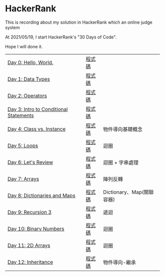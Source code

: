 # HackerRank
This is recording about my solution in HackerRank which an online judge system

At 2021/05/19, I start HackerRank's "30 Days of Code".

Hope I will done it.
<br />
<table>
        <tbody>
                <tr>
			<td>
				<a target="_blank" href="https://www.hackerrank.com/challenges/30-hello-world/problem">Day 0: Hello, World.</a>
			</td>
			<td>
				<a target="_blank" href="https://github.com/HeySunBoy/HackerRank/tree/main/Day%200%20-%20Hello%2C%20World">程式碼</a>
			</td>
			<td>
			</td>
		</tr>
		<tr>
			<td>
				<a target="_blank" href="https://www.hackerrank.com/challenges/30-data-types/problem">Day 1: Data Types</a>
			</td>
			<td>
				<a target="_blank" href="https://github.com/HeySunBoy/HackerRank/tree/main/Day%201%20-%20Data%20Types">程式碼</a>
			</td>
			<td>
			</td>
		</tr>
		<tr>
			<td>
				<a target="_blank" href="https://www.hackerrank.com/challenges/30-operators/problem">Day 2: Operators</a>
			</td>
			<td>
				<a target="_blank" href="https://github.com/HeySunBoy/HackerRank/tree/main/Day%202%20-%20Operators">程式碼</a>
			</td>
			<td>
			</td>
		</tr>
		<tr>
			<td>
				<a target="_blank" href="https://www.hackerrank.com/challenges/30-conditional-statements/problem">Day 3: Intro to Conditional Statements</a>
			</td>
			<td>
				<a target="_blank" href="https://github.com/HeySunBoy/HackerRank/tree/main/Day%203%20-%20Intro%20to%20Conditional%20Statements">程式碼</a>
			</td>
                        <td>
			</td>
		</tr>
		<tr>
			<td>
				<a target="_blank" href="https://www.hackerrank.com/challenges/30-class-vs-instance/problem">Day 4: Class vs. Instance</a>
			</td>
			<td>
				<a target="_blank" href="https://github.com/HeySunBoy/HackerRank/tree/main/Day%204%20-%20Class%20vs.%20Instance">程式碼</a>
			</td>
			<td>
				物件導向基礎概念
			</td>
		</tr>
		<tr>
			<td>
				<a target="_blank" href="https://www.hackerrank.com/challenges/30-loops/problem">Day 5: Loops</a>
			</td>
			<td>
				<a target="_blank" href="https://github.com/HeySunBoy/HackerRank/tree/main/Day%205%20-%20Loops">程式碼</a>
			</td>
			<td>
				迴圈
			</td>
		</tr>
		<tr>
			<td>
				<a target="_blank" href="https://www.hackerrank.com/challenges/30-review-loop/problem">Day 6: Let's Review</a>
			</td>
			<td>
				<a target="_blank" href="https://github.com/HeySunBoy/HackerRank/tree/main/Day%206%20-%20Let's%20Review">程式碼</a>
			</td>
			<td>
				迴圈 + 字串處理
			</td>
		</tr>
		<tr>
			<td>
				<a target="_blank" href="https://www.hackerrank.com/challenges/30-arrays/problem">Day 7: Arrays</a>
			</td>
			<td>
				<a target="_blank" href="https://github.com/HeySunBoy/HackerRank/tree/main/Day%207%20-%20Arrays">程式碼</a>
			</td>
			<td>
				陣列反轉
			</td>
		</tr>
		<tr>
			<td>
				<a target="_blank" href="https://www.hackerrank.com/challenges/30-dictionaries-and-maps/problem">Day 8: Dictionaries and Maps</a>
			</td>
			<td>
				<a target="_blank" href="https://github.com/HeySunBoy/HackerRank/tree/main/Day%208%20-%20Dictionaries%20and%20Maps">程式碼</a>
			</td>
			<td>
				Dictionary、Map(關聯容器)
			</td>
		</tr>
		<tr>
			<td>
				<a target="_blank" href="https://www.hackerrank.com/challenges/30-recursion/problem">Day 9: Recursion 3</a>
			</td>
			<td>
				<a target="_blank" href="https://github.com/HeySunBoy/HackerRank/tree/main/Day%209%20-%20Recursion%203">程式碼</a>
			</td>
			<td>
				遞迴
			</td>
		</tr>
		<tr>
			<td>
				<a target="_blank" href="https://www.hackerrank.com/challenges/30-binary-numbers/problem">Day 10: Binary Numbers</a>
			</td>
			<td>
				<a target="_blank" href="https://github.com/HeySunBoy/HackerRank/tree/main/Day%2010%20-%20Binary%20Numbers">程式碼</a>
			</td>
			<td>
				迴圈			
			</td>
		</tr>
		<tr>
			<td>
				<a target="_blank" href="https://www.hackerrank.com/challenges/30-2d-arrays/problem">Day 11: 2D Arrays</a>
			</td>
			<td>
				<a target="_blank" href="https://github.com/HeySunBoy/HackerRank/tree/main/Day%2011%20-%202D%20Arrays">程式碼</a>
			</td>
			<td>
				迴圈			
			</td>
		</tr>
		<tr>
			<td>
				<a target="_blank" href="https://www.hackerrank.com/challenges/30-inheritance/problem">Day 12: Inheritance</a>
			</td>
			<td>
				<a target="_blank" href="https://github.com/HeySunBoy/HackerRank/tree/main/Day%2012%20-%20Inheritance">程式碼</a>
			</td>
			<td>
				物件導向-繼承
			</td>
		</tr>
	</tbody>
</table>
